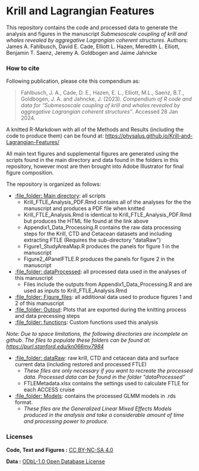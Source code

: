 # Krill and Lagrangian Features
 This repository contains the code and processed data to generate the analysis and figures in the manuscript *Submesoscale coupling of krill and whales revealed by aggregative Lagrangian coherent structures*. Authors: James A. Fahlbusch, David E. Cade, Elliott L. Hazen, Meredith L. Elliott, Benjamin T. Saenz, Jeremy A. Goldbogen and Jaime Jahncke

### How to cite

Following publication, please cite this compendium as:

> Fahlbusch, J. A., Cade, D. E., Hazen, E. L.,
> Elliott, M.L., Saenz, B.T., Goldbogen, J. A. and Jahncke, J. (2023). 
> *Compendium of R code and data for “Submesoscale coupling of krill and whales revealed by aggregative Lagrangian coherent structures”*. Accessed 28 Jan 2024.

A knitted R-Markdown with all of the Methods and Results (including the code to produce them) can be found at:
https://physalus.github.io/Krill-and-Lagrangian-Features/

All main text figures and supplemental figures are generated using the scripts found in the main directory and data found in the folders in this repository, however most are then brought into Adobe Illustrator for final figure composition. 

The repository is organized as follows:
* [:file\_folder: Main directory](https://github.com/physalus/Krill-and-Lagrangian-Features): all scripts 
  * Krill_FTLE_Analysis_PDF.Rmd contains all of the analyses for the the manuscript and produces a PDF file when knitted
  * Krill_FTLE_Analysis.Rmd is identical to Krill_FTLE_Analysis_PDF.Rmd but produces the HTML file found at the link above 
  * Appendix1_Data_Processing.R contains the raw data processing steps for the Krill, CTD and Cetacean datasets and including extracting FTLE (Requires the sub-directory "dataRaw")
  * Figure1_StudyAreaMap.R produces the panels for figure 1 in the manuscript
  * Figure2_4PanelFTLE.R produces the panels for figure 2 in the manuscript     
* [:file\_folder: dataProcessed](https://github.com/physalus/Krill-and-Lagrangian-Features/tree/main/dataProcessed): all processed data used in the analyses of this manuscript
  * Files include the outputs from Appendix1_Data_Processing.R and are used as inputs to Krill_FTLE_Analysis.Rmd
* [:file\_folder: Figure_files](https://github.com/physalus/Krill-and-Lagrangian-Features/tree/main/Figure_files): all additional data used to produce figures 1 and 2 of this manuscript
* [:file\_folder: Output](https://github.com/physalus/Krill-and-Lagrangian-Features/tree/main/Output): Plots that are exported during the knitting process and data precessing steps
* [:file\_folder: functions](https://github.com/physalus/Krill-and-Lagrangian-Features/tree/main/functions): Custom functions used this analysis

*Note: Due to space limitations, the following directories are incomplete on github. The files to populate these folders can be found at: https://purl.stanford.edu/kn066mv7984*
* [:file\_folder: dataRaw](https://github.com/physalus/Krill-and-Lagrangian-Features/tree/main/dataRaw): raw krill, CTD and cetacean data and surface current data (including restored and processed FTLE)
  * *These files are only necessary if you want to recreate the processed data. Processed data can be found in the folder "dataProcessed"*
  * FTLEMetadata.xlsx contains the settings used to calculate FTLE for each ACCESS cruise
* [:file\_folder: Models](https://github.com/physalus/Krill-and-Lagrangian-Features/tree/main/Models): contains the processed GLMM models in .rds format.  
  * *These files are the Generalized Linear Mixed Effects Models produced in the analysis and take a considerable amount of time and processing power to produce.*

### Licenses

**Code, Text and Figures :** [CC BY-NC-SA 4.0](https://creativecommons.org/licenses/by-nc-sa/4.0/)

**Data :** [ODbL-1.0 Open Database License](https://opendatacommons.org/licenses/dbcl/1-0/)

